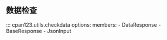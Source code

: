 
## 数据检查

::: cpan123.utils.checkdata
    options:
      members:
      - DataResponse
      - BaseResponse
      - JsonInput
